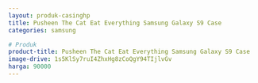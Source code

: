 ```yaml
---
layout: produk-casinghp
title: Pusheen The Cat Eat Everything Samsung Galaxy S9 Case
categories: samsung

# Produk
product-title: Pusheen The Cat Eat Everything Samsung Galaxy S9 Case
image-drive: 1s5KlSy7ruI4ZhxHg8zCoQgY94TIjlvGv
harga: 90000
---
```

